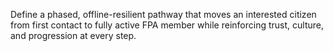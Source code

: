 Define a phased, offline-resilient pathway that moves an interested citizen from first contact to fully active FPA member while reinforcing trust, culture, and progression at every step.